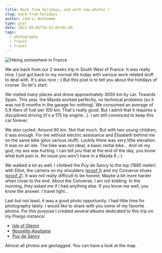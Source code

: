 ```yaml
---
title: Back from holidays… and with new photos !
slug: back-from-holidays
author: Cédric Bonhomme
type: post
date: 2022-08-01T18:52:02+02:00
tags:
  - photography
  - france
  - travel
---
```


![Hiking somewhere in France](/images/blog/2022/07/20220731003700-6969cbba-la.jpg)

We are back from our 2 weeks trip in South West of France.
It was really nice.
I just got back to my normal life today with various work related stuff to deal with.
It's also nice ;-)
But this post is to tell you about the holidays of course.
So let's start.

We visited many places and drove approximately 3000 km by car.
Towards Spain.
This year, the Mazda worked perfectly, no technical problems (so it was not 6 months in the garage for nothing).
We consumed an average of 5.9 liters of fuel per 100 km. That's really good.
But I admit that it requires a disciplined driving (it's a 175 hp engine…).
I am still convinced to keep this car forever.

We also cycled. Around 60 km. Not that much. But with two young children, it was enough.
For me without electric assistance and Élisabeth behind me on the same bike (plus various stuff).
Luckily there was very little elevation. It was on an isle.
The bike was not ideal, a basic rental bike…
And oh my god, my ass was hurting.
I can tell you that at the end of the day, you know what butt pain is.
An issue you won't have in a Mazda 6 ;-)

We walked a lot as well.
I climbed the Puy de Sancy to the top (1885 meter) with Elliot, the camera on my shoulders
([proof 1](/images/blog/2022/07/20220731013335-cf9b3580-la.jpg)) and my Converse shoes
([proof 2](/images/blog/2022/07/shoes.jpeg)).
It was not really difficult to be honest. Maybe a bit more harder when close to the end.
About the Converse, I am not kidding.
In the morning, they asked me if I had anything else.
If you know me well, you know the answer. I travel light…

Last but not least, it was a good photo opportunity.
I had little time for photography lately.
I would like to share with you some of my favorite photos.
For this purpose I created several albums dedicated to this trip on my Piwigo instance:

- [Isle of Oleron](https://photos.cedricbonhomme.org/index.php?/category/25)
- [Nouvelle-Aquitaine](https://photos.cedricbonhomme.org/index.php?/category/26)
- [Puy de Sancy](https://photos.cedricbonhomme.org/index.php?/category/24)

Almost all photos are geotagged. You can have a look at the map.
